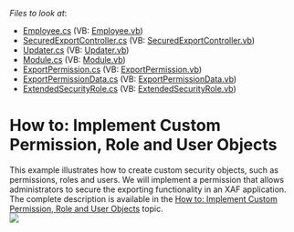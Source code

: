 <!-- default file list -->
*Files to look at*:

* [Employee.cs](./CS/SecuredExportExample.Module/BusinessObjects/Employee.cs) (VB: [Employee.vb](./VB/SecuredExportExample.Module/BusinessObjects/Employee.vb))
* [SecuredExportController.cs](./CS/SecuredExportExample.Module/Controllers/SecuredExportController.cs) (VB: [SecuredExportController.vb](./VB/SecuredExportExample.Module/Controllers/SecuredExportController.vb))
* [Updater.cs](./CS/SecuredExportExample.Module/DatabaseUpdate/Updater.cs) (VB: [Updater.vb](./VB/SecuredExportExample.Module/DatabaseUpdate/Updater.vb))
* [Module.cs](./CS/SecuredExportExample.Module/Module.cs) (VB: [Module.vb](./VB/SecuredExportExample.Module/Module.vb))
* [ExportPermission.cs](./CS/SecuredExportExample.Module/SecurityObjects/ExportPermission.cs) (VB: [ExportPermission.vb](./VB/SecuredExportExample.Module/SecurityObjects/ExportPermission.vb))
* [ExportPermissionData.cs](./CS/SecuredExportExample.Module/SecurityObjects/ExportPermissionData.cs) (VB: [ExportPermissionData.vb](./VB/SecuredExportExample.Module/SecurityObjects/ExportPermissionData.vb))
* [ExtendedSecurityRole.cs](./CS/SecuredExportExample.Module/SecurityObjects/ExtendedSecurityRole.cs) (VB: [ExtendedSecurityRole.vb](./VB/SecuredExportExample.Module/SecurityObjects/ExtendedSecurityRole.vb))
<!-- default file list end -->
# How to: Implement Custom Permission, Role and User Objects


<p>This example illustrates how to create custom security objects, such as permissions, roles and users. We will implement a permission that allows administrators to secure the exporting functionality in an XAF application. The complete description is available in the <a href="http://documentation.devexpress.com/#Xaf/CustomDocument3384"><u>How to: Implement Custom Permission, Role and User Objects</u></a> topic.<br><img src="https://raw.githubusercontent.com/DevExpress-Examples/how-to-implement-custom-permission-role-and-user-objects-e3794/11.2.8+/media/00ffc31d-8a0d-47e5-a763-d7f07e79e52d.png"></p>

<br/>


